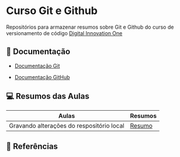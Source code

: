 
# Curso Git e Github

Repositórios para armazenar resumos sobre Git e Github do curso de versionamento de código [Digital Innovation One](https://web.dio.me/course/406684a4-396d-4160-94b9-ead934e18564/learning/599dd3dd-d189-474f-a55c-22f37b4472da?back=/track/coding-the-future-xp-full-stack-developer)

## 📖 Documentação
- [Documentação Git](https://web.dio.me/course/406684a4-396d-4160-94b9-ead934e18564/learning/599dd3dd-d189-474f-a55c-22f37b4472da?back=/track/coding-the-future-xp-full-stack-developer)

- [Documentação GitHub](https://docs.github.com/pt)

## 💻 Resumos das Aulas

| Aulas | Resumos |
|-------|---------|
|Gravando alterações do respositório local|[Resumo]()|

## 🔎 Referências

